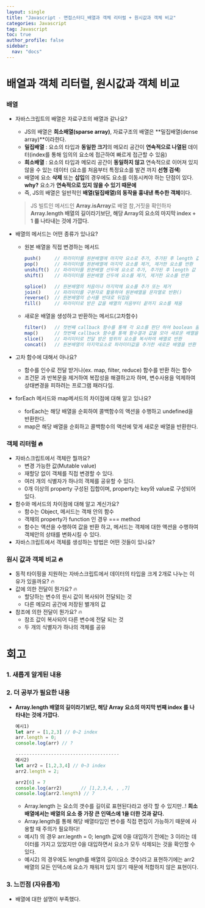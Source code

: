 ```yaml
---
layout: single
title: "Javascript - 면접스터디_배열과 객체 리터럴 + 원시값과 객체 비교"
categories: Javascript
tag: Javascript
toc: true
author_profile: false
sidebar:
  nav: "docs"
---
```


# 배열과 객체 리터럴, 원시값과 객체 비교

### 배열
- 자바스크립트의 배열은 자료구조의 배열과 같나요?
  - JS의 배열은 **희소배열(sparse array)**, 자료구조의 배열은 **밀집배열(dense array)**이라한다.
  - **밀집배열** : 요소의 타입과 **동일한 크기**의 메모리 공간이 **연속적으로 나열된** 데이터(index를 통해 임의의 요소에 접근하여 빠르게 접근할 수 있음)
  - **희소배열** : 요소의 타입과  메모리 공간이 **동일하지 않고** 연속적으로 이어져 있지 않을 수 있는 데이터 (요소를 처음부터 특정요소를 발견 까지 **선형 검색**)
  - 배열에 요소 **삭제** 또는 **삽입**의 경우에도 요소를 이동시켜야 하는 단점이 있다.<br>
  **why?** 요소가 **연속적으로 있지 않을 수 있기 때문에**
  - 즉, JS의 배열은 일반적인 **배열(밀집배열)의 동작을 흉내낸 특수한 객체**이다.
  > JS 빌트인 메서드인 **Array.isArray**로 배열 참,거짓을 확인하자<br>
  **Array.length 배열의 길이라기보단, 해당 Array의 요소의 마지막 index + 1 를 나타내는 것에 가깝다.**
        
- 배열의 메서드는 어떤 종류가 있나요?
    - 원본 배열을 직접 변경하는 메서드
        ```javascript
        push()     // 파라미터를 원본배열에 마지막 요소로 추가, 추가된 후 length 값 반환
        pop()      // 파라미터를 원본배열에 마지막 요소를 제거, 제거한 요소를 반환
        unshift()  // 파라미터를 원본배열 선두에 요소로 추가, 추가된 후 length 값 반환
        shift()    // 파라미터를 원본배열 선두에 요소를 제거, 제거한 요소를 반환
        
        splice()   // 원본배열의 처음이나 마지막에 요소를 추가 또는 제거
        join()     // 파라미터를 구분자로 활용하여 원본배열을 문자열로 반환()
        reverse()  // 원본배열의 순서를 반대로 뒤집음
        fill()     // 파라미터로 받은 값을 배열의 처음부터 끝까지 요소를 채움
        ```
        
    - 새로운 배열을 생성하고 반환하는 메서드(고차함수)
        ```jsx
        filter()   // 첫번째 callback 함수를 통해 각 요소를 판단 하여 boolean 을 통해 유지 및 제거하여 새로운 배열을 반환
        map()      // 첫번쨰 callback 함수를 통해 함수결과 값을 모아 새로운 배열을 반환
        slice()    // 파리미터로 전달 받은 범위의 요소를 복사하여 배열로 반환
        concat()   // 원본배열의 마지막요소로 파라미터값을 추가한 새로운 배열을 반환
        ```
        
- 고차 함수에 대해서 아나요?
    - 함수를 인수로 전달 받거나(ex. map, filter, reduce) 함수를 반환 하는 함수
    - 조건문 과 반복문을 제거하여 복잡성을 해결하고자 하며, 변수사용을 억제하여 상태변경을 피하려는 프로그램 패러다임.
- forEach 메서드와 map메서드의 차이점에 대해 알고 있나요?
    - forEach는 해당 배열을 순회하여 콜백함수의 액션을 수행하고 undefined을 반환한다.
    - map은 해당 배열을 순회하고 콜백함수의 액션에 맞게 새로운 배열을 반환한다.

### 객체 리터럴 🔥

- 자바스크립트에서 객체란 뭘까요?
    - 변경 가능한 값(Mutable value)
    - 재할당 없이 객체를 직접 변경할 수 있다.
    - 여러 개의 식별자가 하나의 객체를 공유할 수 있다.
    - 0개 이상의 property 구성된 집합이며, property는 key와 value로 구성되어있다.
- 함수와 메서드의 차이점에 대해 알고 계신가요?
    - 함수는 Object, 메서드는 객채 안의 함수
    - 객채의 property가 function 인 경우 === method
    - 함수는 액션을 수행하여 값을 반환 하고, 메서드는 객체에 대한 액션을 수행하여 객체안의 상태를 변화시킬 수 있다.
- 자바스크립트에서 객체를 생성하는 방법은 어떤 것들이 있나요?

### 원시 값과 객체 비교 🔥

- 동적 타이핑을 지원하는 자바스크립트에서 데이터의 타입을 크게 2개로 나누는 이유가 있을까요? 🔥
- 값에 의한 전달이 뭔가요? 🔥
    - 할당하는 변수의 원시 값이 복사되어 전달되는 것
    - 다른 메모리 공간에 저장된 별개의 값
- 참조에 의한 전달이 뭔가요? 🔥
    - 참조 값이 복사되어 다른 변수에 전달 되는 것
    - 두 개의 식별자가 하나의 객체를 공유


# 회고
### 1. 새롭게 알게된 내용

### 2. 더 공부가 필요한 내용

- **Array.length 배열의 길이라기보단, 해당 Array 요소의 마지막 번째 index 를 나타내는 것에 가깝다.**
    
    ```jsx
    예시1)
    let arr = [1,2,3] // 0~2 index
    arr.length = 0;
    console.log(arr) // ?
    
    --------------------------------------
    예시2)
    let arr2 = [1,2,3,4] // 0~3 index
    arr2.length = 2;
    
    arr2[6] = 7
    console.log(arr2)       // [1,2,3,4, , ,7]
    console.log(arr2.length) // 7
    ```
    
    - Array.length 는 요소의 갯수를 길이로 표현된다라고 생각 할 수 있지만..! **희소배열에서는 배열의 요소 중 가장 큰 인덱스에 1을 더한 것과 같다.**
    - Array.length를 통해 해당 배열타입인 변수를 직접 편집이 가능하기 때문에 사용할 때 주의가 필요하다!
    - 예시1) 의 경우 arr.legnth = 0; length 값에 0을 대입하기 전에는 3 이라는 데이터를 가지고 있었지만 0을 대입하면서 요소가 모두 삭제되는 것을 확인할 수 있다.
    - 예시2) 의 경우에도 length를 배열의 길이(요소 갯수)라고 표현하기에는 arr2 배열의 모든 인덱스에 요소가 채워저 있지 않기 때문에 적합하지 않은 표현이다.

### 3. 느낀점 (자유롭게)
- 배열에 대한 설명이 부족했다.